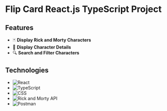 # Flip Card React.js TypeScript Project

## Features

- 🃏 **Display Rick and Morty Characters**
- 📄 **Display Character Details**
- 🔍 **Search and Filter Characters**

## Technologies

- ![React](https://img.shields.io/badge/React-18.2.0-blue?logo=react)
- ![TypeScript](https://img.shields.io/badge/TypeScript-007ACC?logo=typescript)
- ![CSS](https://img.shields.io/badge/CSS-1572B6?logo=css3&logoColor=white)
- ![Rick and Morty API](https://img.shields.io/badge/Rick%20and%20Morty%20API-FF9800?logo=api)
- ![Postman](https://img.shields.io/badge/Postman-FF6C37?logo=postman&logoColor=white)
